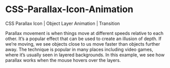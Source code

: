 # CSS-Parallax-Icon-Animation
CSS Parallax Icon | Object Layer Animation | Transition

Parallax movement is when things move at different speeds relative to each other. It’s a popular effect that can be used to create an illusion of depth. If we’re moving, we see objects close to us move faster than objects further away. The technique is popular in many places including video games, where it’s usually seen in layered backgrounds. In this example, we see how parallax works when the mouse hovers over the layers.
